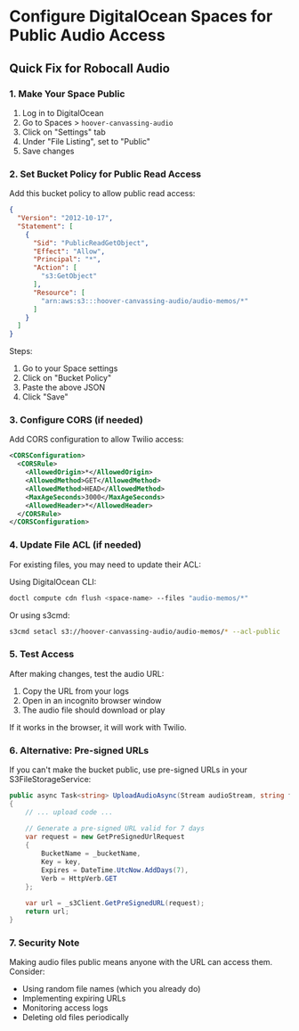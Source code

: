 # Configure DigitalOcean Spaces for Public Audio Access

## Quick Fix for Robocall Audio

### 1. Make Your Space Public

1. Log in to DigitalOcean
2. Go to Spaces > `hoover-canvassing-audio`
3. Click on "Settings" tab
4. Under "File Listing", set to "Public"
5. Save changes

### 2. Set Bucket Policy for Public Read Access

Add this bucket policy to allow public read access:

```json
{
  "Version": "2012-10-17",
  "Statement": [
    {
      "Sid": "PublicReadGetObject",
      "Effect": "Allow",
      "Principal": "*",
      "Action": [
        "s3:GetObject"
      ],
      "Resource": [
        "arn:aws:s3:::hoover-canvassing-audio/audio-memos/*"
      ]
    }
  ]
}
```

Steps:
1. Go to your Space settings
2. Click on "Bucket Policy"
3. Paste the above JSON
4. Click "Save"

### 3. Configure CORS (if needed)

Add CORS configuration to allow Twilio access:

```xml
<CORSConfiguration>
  <CORSRule>
    <AllowedOrigin>*</AllowedOrigin>
    <AllowedMethod>GET</AllowedMethod>
    <AllowedMethod>HEAD</AllowedMethod>
    <MaxAgeSeconds>3000</MaxAgeSeconds>
    <AllowedHeader>*</AllowedHeader>
  </CORSRule>
</CORSConfiguration>
```

### 4. Update File ACL (if needed)

For existing files, you may need to update their ACL:

Using DigitalOcean CLI:
```bash
doctl compute cdn flush <space-name> --files "audio-memos/*"
```

Or using s3cmd:
```bash
s3cmd setacl s3://hoover-canvassing-audio/audio-memos/* --acl-public
```

### 5. Test Access

After making changes, test the audio URL:
1. Copy the URL from your logs
2. Open in an incognito browser window
3. The audio file should download or play

If it works in the browser, it will work with Twilio.

### 6. Alternative: Pre-signed URLs

If you can't make the bucket public, use pre-signed URLs in your S3FileStorageService:

```csharp
public async Task<string> UploadAudioAsync(Stream audioStream, string fileName)
{
    // ... upload code ...
    
    // Generate a pre-signed URL valid for 7 days
    var request = new GetPreSignedUrlRequest
    {
        BucketName = _bucketName,
        Key = key,
        Expires = DateTime.UtcNow.AddDays(7),
        Verb = HttpVerb.GET
    };
    
    var url = _s3Client.GetPreSignedURL(request);
    return url;
}
```

### 7. Security Note

Making audio files public means anyone with the URL can access them. Consider:
- Using random file names (which you already do)
- Implementing expiring URLs
- Monitoring access logs
- Deleting old files periodically